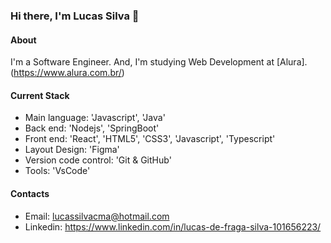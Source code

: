 ### Hi there, I'm Lucas Silva 👋

#### About
I'm a Software Engineer. And, I'm studying Web Development at [Alura]. (https://www.alura.com.br/)

#### Current Stack
- Main language: 'Javascript', 'Java'
- Back end: 'Nodejs', 'SpringBoot'
- Front end: 'React', 'HTML5', 'CSS3', 'Javascript', 'Typescript'
- Layout Design: 'Figma'
- Version code control: 'Git & GitHub'
- Tools: 'VsCode'

#### Contacts
- Email: lucassilvacma@hotmail.com
- Linkedin: https://www.linkedin.com/in/lucas-de-fraga-silva-101656223/
